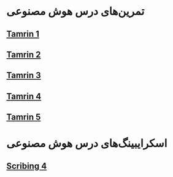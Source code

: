 # تمرین‌های درس هوش مصنوعی
## [Tamrin 1](https://github.com/ZoheirH/AI_Course/blob/main/Tamrin-1.pdf)
## [Tamrin 2](https://github.com/ZoheirH/AI_Course/blob/main/Tamrin-2.pdf)
## [Tamrin 3](https://github.com/ZoheirH/AI_Course/blob/main/Tamrin-3.pdf)
## [Tamrin 4](https://github.com/ZoheirH/AI_Course/blob/main/Tamrin-4.pdf)
## [Tamrin 5](https://github.com/ZoheirH/AI_Course/blob/main/Tamrin-5.pdf)
# اسکرایبینگ‌های درس هوش مصنوعی
## [Scribing 4](https://github.com/ZoheirH/AI_Course/blob/main/Scribing_4.jpg)

